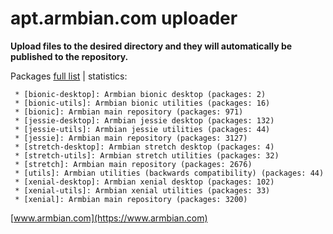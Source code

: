 # apt.armbian.com uploader

**Upload files to the desired directory and they will automatically be published to the repository.**

Packages [full list](content.txt) | statistics:

	 * [bionic-desktop]: Armbian bionic desktop (packages: 2)
	 * [bionic-utils]: Armbian bionic utilities (packages: 16)
	 * [bionic]: Armbian main repository (packages: 971)
	 * [jessie-desktop]: Armbian jessie desktop (packages: 132)
	 * [jessie-utils]: Armbian jessie utilities (packages: 44)
	 * [jessie]: Armbian main repository (packages: 3127)
	 * [stretch-desktop]: Armbian stretch desktop (packages: 4)
	 * [stretch-utils]: Armbian stretch utilities (packages: 32)
	 * [stretch]: Armbian main repository (packages: 2676)
	 * [utils]: Armbian utilities (backwards compatibility) (packages: 44)
	 * [xenial-desktop]: Armbian xenial desktop (packages: 102)
	 * [xenial-utils]: Armbian xenial utilities (packages: 33)
	 * [xenial]: Armbian main repository (packages: 3200)

[www.armbian.com](https://www.armbian.com)
